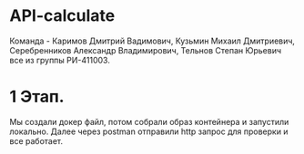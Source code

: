 # API-calculate

Команда - Каримов Дмитрий Вадимович, Кузьмин Михаил Дмитриевич, Серебренников Александр Владимирович, Тельнов Степан Юрьевич все из группы РИ-411003.

# 1 Этап.
Мы создали докер файл, потом собрали образ контейнера и запустили локально. Далее через postman отправили http запрос для проверки и все работает.
